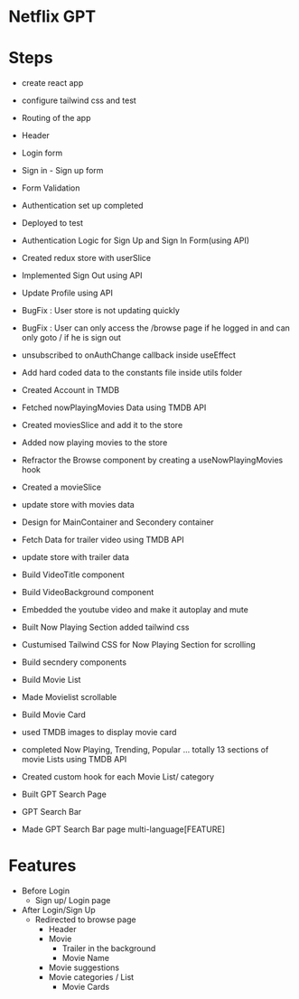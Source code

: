 # Netflix GPT

# Steps

- create react app
- configure tailwind css and test
- Routing of the app
- Header
- Login form
- Sign in - Sign up form
- Form Validation
- Authentication set up completed
- Deployed to test
- Authentication Logic for Sign Up and Sign In Form(using API)
- Created redux store with userSlice
- Implemented Sign Out using API
- Update Profile using API

- BugFix : User store is not updating quickly
- BugFix : User can only access the /browse page if he logged in and can only goto / if he is sign out
- unsubscribed to onAuthChange callback inside useEffect
- Add hard coded data to the constants file inside utils folder
- Created Account in TMDB
- Fetched nowPlayingMovies Data using TMDB API
- Created moviesSlice and add it to the store
- Added now playing movies to the store
- Refractor the Browse component by creating a useNowPlayingMovies hook
- Created a movieSlice
- update store with movies data
- Design for MainContainer and Secondery container
- Fetch Data for trailer video using TMDB API
- update store with trailer data
- Build VideoTitle component
- Build VideoBackground component
- Embedded the youtube video and make it autoplay and mute
- Built Now Playing Section added tailwind css
- Custumised Tailwind CSS for Now Playing Section for scrolling
- Build secndery components
- Build Movie List
- Made Movielist scrollable
- Build Movie Card
- used TMDB images to display movie card
- completed Now Playing, Trending, Popular ... totally 13 sections of movie Lists using TMDB API
- Created custom hook for each Movie List/ category
- Built GPT Search Page
- GPT Search Bar
- Made GPT Search Bar page multi-language[FEATURE]

# Features

- Before Login
  - Sign up/ Login page
- After Login/Sign Up
  - Redirected to browse page
    - Header
    - Movie
      - Trailer in the background
      - Movie Name
    - Movie suggestions
    - Movie categories / List
      - Movie Cards
